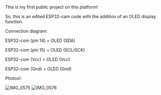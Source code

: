 This is my first public project on this platform!

So, this is an edited ESP32-cam code with the addition of an OLED display function.

Connection diagram:

ESP32-com (pin 14) = OLED (SDA)

ESP32-com (pin 15) = OLED (SCL/SCK)

ESP32-com (Vcc) = OLED (Vcc)

ESP32-com (Gnd) = OLED (Gnd)


Photos!:

![IMG_0575](https://user-images.githubusercontent.com/84895792/234905027-1436c0b6-9f08-42b2-85ef-6bce1a415235.jpg)
![IMG_0576](https://user-images.githubusercontent.com/84895792/234905577-2d2a7a92-82b8-4e88-b601-4ff63a84c924.jpg)

